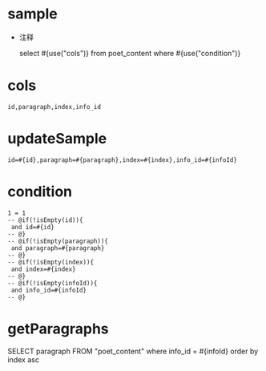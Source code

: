 
sample
===
* 注释

	select #{use("cols")} from poet_content  where  #{use("condition")}

cols
===
	id,paragraph,index,info_id

updateSample
===
	
	id=#{id},paragraph=#{paragraph},index=#{index},info_id=#{infoId}

condition
===

	1 = 1  
	-- @if(!isEmpty(id)){
	 and id=#{id}
	-- @}
	-- @if(!isEmpty(paragraph)){
	 and paragraph=#{paragraph}
	-- @}
	-- @if(!isEmpty(index)){
	 and index=#{index}
	-- @}
	-- @if(!isEmpty(infoId)){
	 and info_id=#{infoId}
	-- @}
	
getParagraphs
===
SELECT paragraph FROM "poet_content" where info_id = #{infoId} order by index asc